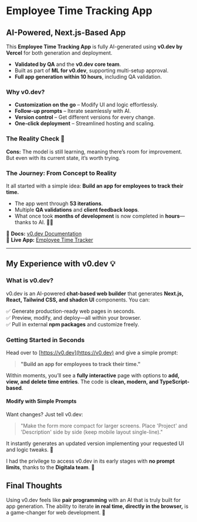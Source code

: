 # Employee Time Tracking App

## AI-Powered, Next.js-Based App

This **Employee Time Tracking App** is fully AI-generated using **v0.dev by Vercel** for both generation and deployment.

- **Validated by QA** and the **v0.dev core team**.
- Built as part of **ML for v0.dev**, supporting multi-setup approval.
- **Full app generation within 10 hours**, including QA validation.

### Why v0.dev?

- **Customization on the go** – Modify UI and logic effortlessly.
- **Follow-up prompts** – Iterate seamlessly with AI.
- **Version control** – Get different versions for every change.
- **One-click deployment** – Streamlined hosting and scaling.

### The Reality Check 🚀

**Cons:** The model is still learning, meaning there’s room for improvement. But even with its current state, it’s worth trying.

### The Journey: From Concept to Reality

It all started with a simple idea: **Build an app for employees to track their time.**

- The app went through **53 iterations**.
- Multiple **QA validations** and **client feedback loops**.
- What once took **months of development** is now completed in **hours**—thanks to AI. 🤖🔥

📌 **Docs:** [v0.dev Documentation](https://v0.dev/docs)  
📌 **Live App:** [Employee Time Tracker](https://v0-employee-time-tracker-five.vercel.app)

---

## My Experience with v0.dev 💡

### What is v0.dev?

v0.dev is an AI-powered **chat-based web builder** that generates **Next.js, React, Tailwind CSS, and shadcn UI** components. You can:

✅ Generate production-ready web pages in seconds.  
✅ Preview, modify, and deploy—all within your browser.  
✅ Pull in external **npm packages** and customize freely.  

### Getting Started in Seconds

Head over to [https://v0.dev](https://v0.dev) and give a simple prompt:

> **"Build an app for employees to track their time."**

Within moments, you’ll see a **fully interactive** page with options to **add, view, and delete time entries**. The code is **clean, modern, and TypeScript-based**.

#### Modify with Simple Prompts

Want changes? Just tell v0.dev:

> "Make the form more compact for larger screens. Place 'Project' and 'Description' side by side (keep mobile layout single-line)."

It instantly generates an updated version implementing your requested UI and logic tweaks. 🚀

I had the privilege to access v0.dev in its early stages with **no prompt limits**, thanks to the **Digitala team**. 🙌

## Final Thoughts

Using v0.dev feels like **pair programming** with an AI that is truly built for app generation. The ability to iterate **in real time, directly in the browser,** is a game-changer for web development. 💯
